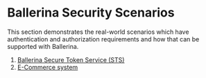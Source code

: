 # Ballerina Security Scenarios

This section demonstrates the real-world scenarios which have authentication and authorization requirements and how that can be supported with Ballerina.

1. [Ballerina Secure Token Service (STS)](./sts)
2. [E-Commerce system](./e-commerce-system)
